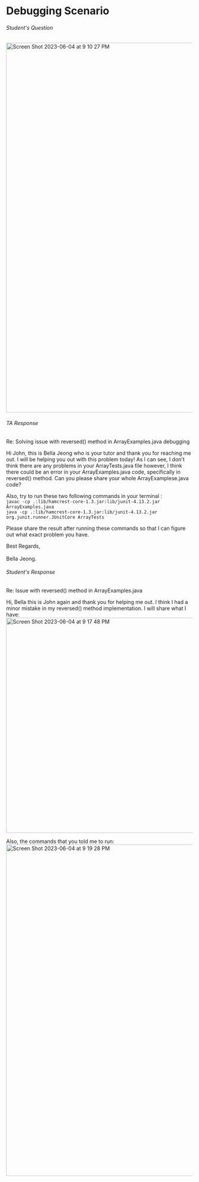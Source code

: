 # Debugging Scenario
###### Student's Question 
<img width="998" alt="Screen Shot 2023-06-04 at 9 10 27 PM" src="https://github.com/lahrry/cse15l-lab-reports/assets/62029893/c4cba57f-abb9-4a47-ab11-aa7e74f90eda">

###### TA Response

Re: Solving issue with reversed() method in ArrayExamples.java debugging

Hi John, this is Bella Jeong who is your tutor and thank you for reaching me out. 
I will be helping you out with this problem today! 
As I can see, I don't think there are any problems in your ArrayTests.java file however, I think there could be an error in your ArrayExamples.java code, specifically in reversed() method. Can you please share your whole ArrayExamplese.java code? 

Also, try to run these two following commands in your terminal : <br>
```javac -cp .:lib/hamcrest-core-1.3.jar:lib/junit-4.13.2.jar ArrayExamples.java``` <br>
```java -cp .:lib/hamcrest-core-1.3.jar:lib/junit-4.13.2.jar org.junit.runner.JUnitCore ArrayTests```

Please share the result after running these commands so that I can figure out what exact problem you have. 

Best Regards, <br>
<br>Bella Jeong. 



###### Student's Response

Re: Issue with reversed() method in ArrayExamples.java 

Hi, Bella this is John again and thank you for helping me out. I think I had a minor mistake in my reversed() method implementation. I will share what I have:
<img width="581" alt="Screen Shot 2023-06-04 at 9 17 48 PM" src="https://github.com/lahrry/cse15l-lab-reports/assets/62029893/44f8411c-6f02-456a-bb5f-d66f565a303b">

Also, the commands that you told me to run: 
<img width="895" alt="Screen Shot 2023-06-04 at 9 19 28 PM" src="https://github.com/lahrry/cse15l-lab-reports/assets/62029893/cca5ec7a-e6f3-4b5e-9795-8344890fb0aa">




